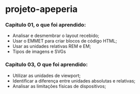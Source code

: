 # projeto-apeperia



### Capitulo 01, o que foi aprendido:
- Analisar e desmembrar o layout recebido;
- Usar o EMMET para criar blocos de código HTML;
- Usar as unidades relativas REM e EM;
- Tipos de imagens e SVGs


### Capitulo 03, O que foi aprendido:
- Utilizar as unidades de viewport;
- Identificar a diferença entre unidades absolutas e relativas;
- Analisar as limitações físicas de dispositivos;